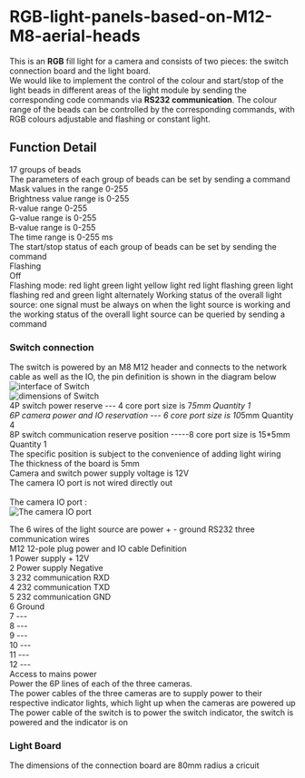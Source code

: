 # RGB-light-panels-based-on-M12-M8-aerial-heads
This is an **RGB** fill light for a camera and consists of two pieces: the switch connection board and the light board.<br>
We would like to implement the control of the colour and start/stop of the light beads in different areas of the light module by sending the corresponding code commands via **RS232 communication**. The colour range of the beads can be controlled by the corresponding commands, with RGB colours adjustable and flashing or constant light.<br>
## Function Detail
17 groups of beads<br>
The parameters of each group of beads can be set by sending a command<br>
Mask values in the range 0-255 <br>
Brightness value range is 0-255<br>
R-value range 0-255<br>
G-value range is 0-255 <br>
B-value range is 0-255<br>
The time range is 0-255 ms<br>
The start/stop status of each group of beads can be set by sending the command<br>
Flashing<br>
Off<br>
Flashing mode: red light green light yellow light red light flashing green light flashing red and green light alternately
Working status of the overall light source: one signal must be always on when the light source is working and the working status of the overall light source can be queried by sending a command

### Switch connection
The switch is powered by an M8 M12 header and connects to the network cable as well as the IO, the pin definition is shown in the diagram below <br>
![interface of Switch](https://user-images.githubusercontent.com/88228465/167525843-a663d5e4-9d15-40c4-a2dc-18d86da3fb58.png)<br>
![dimensions of Switch](https://user-images.githubusercontent.com/88228465/167525902-676b74cd-2b8c-41ea-9be2-58fced4ea768.png)<br>
4P switch power reserve --- 4 core port size is 7*5mm     Quantity 1<br>
6P camera power and IO reservation --- 6 core port size is 10*5mm     Quantity 4<br>
8P switch communication reserve position -----8 core port size is 15*5mm    Quantity 1<br>
The specific position is subject to the convenience of adding light wiring<br>
The thickness of the board is 5mm<br>
Camera and switch power supply voltage is 12V<br>
The camera IO port is not wired directly out <br>
<br>
The camera IO port :<br>
![The camera IO port](https://user-images.githubusercontent.com/88228465/167526194-c1f0dac6-6fe9-475b-a302-1f4dc67db7ed.png)<br>

The 6 wires of the light source are power + - ground RS232 three communication wires<br>
M12 12-pole plug power and IO cable Definition<br>
1 Power supply + 12V<br>
2 Power supply Negative<br>
3 232 communication RXD<br>
4 232 communication TXD<br>
5 232 communication GND<br>
6 Ground<br>
7 ---<br>
8 ---<br>
9 ---<br>
10 ---<br>
11 ---<br>
12 ---<br>
Access to mains power<br>
Power the 6P lines of each of the three cameras.<br>
The power cables of the three cameras are to supply power to their respective indicator lights, which light up when the cameras are powered up<br>
The power cable of the switch is to power the switch indicator, the switch is powered and the indicator is on<br>

### Light Board
The dimensions of the connection board are 80mm radius a cricuit<br>
